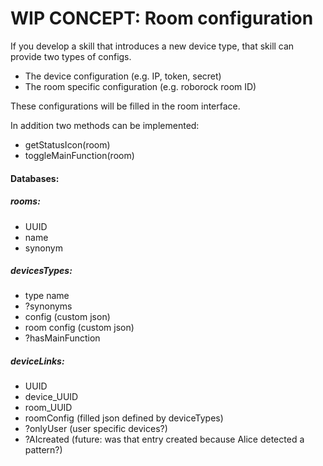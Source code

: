 # WIP CONCEPT: Room configuration

If you develop a skill that introduces a new device type, that skill can provide two types of configs.
- The device configuration (e.g. IP, token, secret)
- The room specific configuration (e.g. roborock room ID)

These configurations will be filled in the room interface.

In addition two methods can be implemented:
- getStatusIcon(room)
- toggleMainFunction(room)


#### Databases:

##### rooms:
- UUID
- name
- synonym


##### devicesTypes:
- type name
- ?synonyms
- config (custom json)
- room config (custom json)
- ?hasMainFunction

##### deviceLinks:
- UUID
- device_UUID
- room_UUID
- roomConfig (filled json defined by deviceTypes)
- ?onlyUser (user specific devices?)
- ?AIcreated (future: was that entry created because Alice detected a pattern?)

